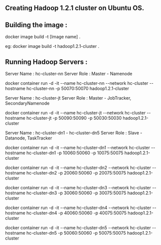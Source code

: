 Creating Hadoop 1.2.1 cluster on Ubuntu OS. 
-------------------------------------------

Building the image :
--------------------

docker image build -t [Image name] .

eg:
docker image build -t hadoop1.2.1-cluster .


Running Hadoop Servers :
-----------------------

Server Name : hc-cluster-nn
Server Role : Master - Namenode

docker container run -d -it --name hc-cluster-nn --network hc-cluster --hostname hc-cluster-nn -p 50070:50070 hadoop1.2.1-cluster 

Server Name : hc-cluster-jt
Server Role : Master - JobTracker, SecondaryNamenode

docker container run -d -it --name hc-cluster-jt --network hc-cluster --hostname hc-cluster-jt -p 50090:50090 -p 50030:50030 hadoop1.2.1-cluster 

Server Name : hc-cluster-dn1 - hc-cluster-dn5
Server Role : Slave - Datanode, TaskTracker

docker container run -d -it --name hc-cluster-dn1 --network hc-cluster --hostname hc-cluster-dn1 -p 10060:50060 -p 10075:50075 hadoop1.2.1-cluster 

docker container run -d -it --name hc-cluster-dn2 --network hc-cluster --hostname hc-cluster-dn2 -p 20060:50060 -p 20075:50075 hadoop1.2.1-cluster 

docker container run -d -it --name hc-cluster-dn3 --network hc-cluster --hostname hc-cluster-dn3 -p 30060:50060 -p 30075:50075 hadoop1.2.1-cluster 

docker container run -d -it --name hc-cluster-dn4 --network hc-cluster --hostname hc-cluster-dn4 -p 40060:50060 -p 40075:50075 hadoop1.2.1-cluster 

docker container run -d -it --name hc-cluster-dn5 --network hc-cluster --hostname hc-cluster-dn5 -p 50060:50060 -p 50075:50075 hadoop1.2.1-cluster 
